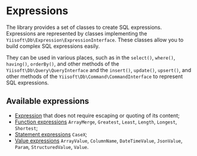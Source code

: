 # Expressions

The library provides a set of classes to create SQL expressions. Expressions are represented by classes implementing
the `Yiisoft\Db\Expression\ExpressionInterface`. These classes allow you to build complex SQL expressions easily.

They can be used in various places, such as in the `select()`, `where()`, `having()`, `orderBy()`, and other methods 
of the `Yiisoft\Db\Query\QueryInterface` and the `insert()`, `update()`, `upsert()`, and other methods of the
`Yiisoft\Db\Command\CommandInterface` to represent SQL expressions.

## Available expressions
- [Expression](expression.md) that does not require escaping or quoting of its content;
- [Function expressions](functions.md) `ArrayMerge`, `Greatest`, `Least`, `Length`, `Longest`, `Shortest`;
- [Statement expressions](statements.md) `CaseX`;
- [Value expressions](values.md) `ArrayValue`, `ColumnName`, `DateTimeValue`, `JsonValue`, `Param`, `StructuredValue`,
  `Value`.
